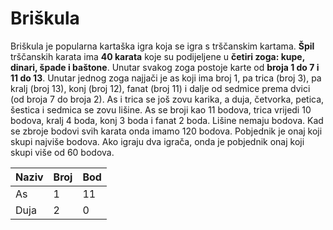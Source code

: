 # Briškula

Briškula je popularna kartaška igra koja se igra s trščanskim kartama. **Špil** trščanskih karata ima **40 karata** koje su podijeljene u **četiri zoga: kupe, dinari, špade i baštone**. Unutar svakog zoga postoje karte od **broja 1 do 7 i 11 do 13**. Unutar jednog zoga najjači je as koji ima broj 1, pa trica (broj 3), pa kralj (broj 13), konj (broj 12), fanat (broj 11) i dalje od sedmice prema dvici (od broja 7 do broja 2). As i trica se još zovu karika, a duja, četvorka, petica, šestica i sedmica se zovu lišine. As se broji kao 11 bodova, trica vrijedi 10 bodova, kralj 4 boda, konj 3 boda i fanat 2 boda. Lišine nemaju bodova. Kad se zbroje bodovi svih karata onda imamo 120 bodova. Pobjednik je onaj koji skupi najviše bodova. Ako igraju dva igrača, onda je pobjednik onaj koji skupi više od 60 bodova.

|Naziv|Broj|Bod|
|-----|----|---|
|As   |1   |11 |
|Duja |2   |0  |
 
